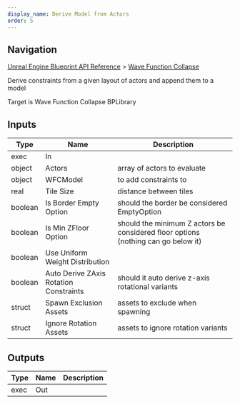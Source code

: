 ```yaml
---
display_name: Derive Model from Actors
order: 5
---
```

## Navigation

[Unreal Engine Blueprint API Reference](https://dev.epicgames.com/documentation/en-us/unreal-engine/BlueprintAPI) > [Wave Function Collapse](https://dev.epicgames.com/documentation/en-us/unreal-engine/BlueprintAPI/WaveFunctionCollapse)

Derive constraints from a given layout of actors and append them to a model

Target is Wave Function Collapse BPLibrary

## Inputs

| Type | Name | Description |
| --- | --- | --- |
| exec | In |  |
| object | Actors | array of actors to evaluate |
| object | WFCModel | to add constraints to |
| real | Tile Size | distance between tiles |
| boolean | Is Border Empty Option | should the border be considered EmptyOption |
| boolean | Is Min ZFloor Option | should the minimum Z actors be considered floor options (nothing can go below it) |
| boolean | Use Uniform Weight Distribution |  |
| boolean | Auto Derive ZAxis Rotation Constraints | should it auto derive z-axis rotational variants |
| struct | Spawn Exclusion Assets | assets to exclude when spawning |
| struct | Ignore Rotation Assets | assets to ignore rotation variants |

## Outputs

| Type | Name | Description |
| --- | --- | --- |
| exec | Out |  |
